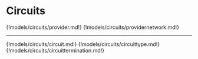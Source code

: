 # Circuits

{!models/circuits/provider.md!}
{!models/circuits/providernetwork.md!}

---

{!models/circuits/circuit.md!}
{!models/circuits/circuittype.md!}
{!models/circuits/circuittermination.md!}
